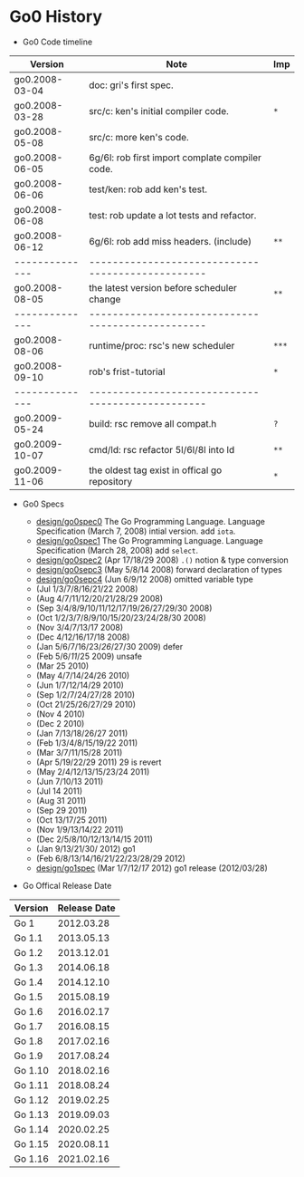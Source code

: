 
# Go0 History

- Go0 Code timeline 

| Version        | Note                                               | Imp  |
| -------------- | -------------------------------------------------- | ---- |
| go0.2008-03-04 | doc: gri's first spec.                             |      |
| go0.2008-03-28 | src/c: ken's initial compiler code.                | `*`  |  
| go0.2008-05-08 | src/c: more ken's code.                            |      | 
| go0.2008-06-05 | 6g/6l: rob first import complate compiler code.    |      |
| go0.2008-06-06 | test/ken: rob add ken's test.                      |      |
| go0.2008-06-08 | test: rob update a lot tests and refactor.         |      | 
| go0.2008-06-12 | 6g/6l: rob add miss headers. (include)             | `**` | 
| -------------- | -------------------------------------------------  |      |
| go0.2008-08-05 | the latest version before scheduler change         | `**` |  
| -------------- | -------------------------------------------------  |      |
| go0.2008-08-06 | runtime/proc: rsc's new scheduler                  | `***`|
| go0.2008-09-10 | rob's frist-tutorial                               | `*`  |
| -------------- | -------------------------------------------------  |      |
| go0.2009-05-24 | build: rsc remove all compat.h                     | `?`  |
| go0.2009-10-07 | cmd/ld: rsc refactor 5l/6l/8l into ld              | `**` | 
| go0.2009-11-06 | the oldest tag exist in offical go repository      | `*`  |

- Go0 Specs
  + [design/go0spec0](https://github.com/golang/go/blob/e6626dafa8de8a0efae351e85cf96f0c683e0a4f/doc/go_lang.txt) The Go Programming Language. Language Specification (March 7, 2008) intial version. add `iota`. 
  + [design/go0spec1](https://github.com/golang/go/blob/cb87526ce3531557ccf69969de4c8018956b10b5/doc/go_lang.txt) The Go Programming Language. Language Specification (March 28, 2008) add `select`. 
  + [design/go0spec2]() (Apr 17/18/29 2008) `.()` notion & type conversion
  + [design/go0sepc3]() (May 5/8/14 2008) forward declaration of types
  + [design/go0sepc4]() (Jun 6/9/12 2008) omitted variable type 
  + []() (Jul 1/3/7/8/16/21/22 2008)
  + []() (Aug 4/7/11/12/20/21/28/29 2008)
  + []() (Sep 3/4/8/9/10/11/12/17/19/26/27/29/30 2008)
  + []() (Oct 1/2/3/7/8/9/10/15/20/23/24/28/30 2008)
  + []() (Nov 3/4/7/13/17 2008)
  + []() (Dec 4/12/16/17/18 2008)
  + []() (Jan 5/6/7/16/23/*26*/27/30 2009) defer
  + []() (Feb 5/6/*11*/25 2009) unsafe 
  + []() (Mar 25 2010) 
  + []() (May 4/7/14/24/26 2010) 
  + []() (Jun 1/7/12/14/29 2010) 
  + []() (Sep 1/2/7/24/27/28 2010) 
  + []() (Oct 21/25/26/27/29 2010) 
  + []() (Nov 4 2010) 
  + []() (Dec 2 2010) 
  + []() (Jan 7/13/18/26/27 2011) 
  + []() (Feb 1/3/4/8/15/19/22 2011) 
  + []() (Mar 3/7/11/15/28 2011) 
  + []() (Apr 5/19/22/29 2011) 29 is revert 
  + []() (May 2/4/12/13/15/23/24 2011) 
  + []() (Jun 7/10/13 2011) 
  + []() (Jul 14 2011) 
  + []() (Aug 31 2011) 
  + []() (Sep 29 2011) 
  + []() (Oct 13/17/25 2011) 
  + []() (Nov 1/9/13/14/22 2011)
  + []() (Dec 2/5/8/10/12/13/14/15 2011)
  + []() (Jan 9/13/21/30/ 2012) go1
  + []() (Feb 6/8/13/14/16/21/22/23/28/29 2012) 
  + [design/go1spec]() (Mar 1/7/12/*17* 2012)  go1 release (2012/03/28)

- Go Offical Release Date

| Version | Release Date |
| ------- | ------------ |
| Go 1    | 2012.03.28 |
| Go 1.1  | 2013.05.13 |
| Go 1.2  | 2013.12.01 |
| Go 1.3  | 2014.06.18 |
| Go 1.4  | 2014.12.10 |
| Go 1.5  | 2015.08.19 |
| Go 1.6  | 2016.02.17 |
| Go 1.7  | 2016.08.15 |
| Go 1.8  | 2017.02.16 |
| Go 1.9  | 2017.08.24 |
| Go 1.10 | 2018.02.16 |
| Go 1.11 | 2018.08.24 |
| Go 1.12 | 2019.02.25 |
| Go 1.13 | 2019.09.03 |
| Go 1.14 | 2020.02.25 |
| Go 1.15 | 2020.08.11 |
| Go 1.16 | 2021.02.16 |


